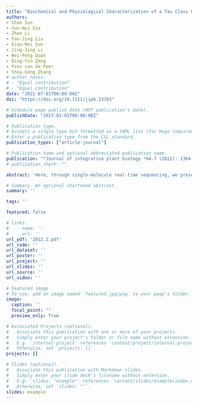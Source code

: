 ```yaml
---
title: "Biochemical and Physiological Characterization of a Tau Class Glutathione Transferase from Rice (oryza Sativa)"
authors:
- Chao Sun
- Yun-Hui Xie
- Zhen Li
- Yan-Jing Liu
- Xiao-Mei Sun
- Jing-Jing Li
- Wei-Peng Quan
- Qing-Yin Zeng
- Yves van de Peer
- Shou-Gong Zhang
# author_notes:
# - "Equal contribution"
# - "Equal contribution"
date: "2022-07-01T00:00:00Z"
doi: "https://doi.org/10.1111/jipb.13265" 

# Schedule page publish date (NOT publication's date).
publishDate: "2017-01-01T00:00:00Z"

# Publication type.
# Accepts a single type but formatted as a YAML list (for Hugo requirements).
# Enter a publication type from the CSL standard.
publication_types: ["article-journal"]

# Publication name and optional abbreviated publication name.
publication: "*Journal of integrative plant biology *64.7 (2022): 1364-1373"
# publication_short: ""

abstract: 'Here, through single-molecule real-time sequencing, we present a high-quality genome sequence of the Japanese larch (Larix kaempferi), a conifer species with great value for wood production and ecological afforestation. The assembled genome is 10.97 Gb in size, harboring 45,828 protein-coding genes. Of the genome, 66.8% consists of repeat sequences, of which long terminal repeat retrotransposons are dominant and make up 69.86%. We find that tandem duplications have been responsible for the expansion of genes involved in transcriptional regulation and stress responses, unveiling their crucial roles in adaptive evolution. Population transcriptome analysis reveals that lignin content in L. kaempferi is mainly determined by the process of monolignol polymerization. The expression values of six genes (LkCOMT7, LkCOMT8, LkLAC23, LkLAC102, LkPRX148, and LkPRX166) have significantly positive correlations with lignin content. These results indicated that the increased expression of these six genes might be responsible for the high lignin content of the larches wood. Overall, this study provides new genome resources for investigating the evolution and biological function of conifer trees, and also offers new insights into wood properties of larches.'

# Summary. An optional shortened abstract.
summary: ''

tags: ''

featured: false

# links:
#   - name: ''
#     url: ''
url_pdf: '2022.2.pdf'
url_code: ''
url_dataset: ''
url_poster: ''
url_project: ''
url_slides: ''
url_source: ''
url_video: ''

# Featured image
# To use, add an image named `featured.jpg/png` to your page's folder. 
image:
  caption: ''
  focal_point: ""
  preview_only: True

# Associated Projects (optional).
#   Associate this publication with one or more of your projects.
#   Simply enter your project's folder or file name without extension.
#   E.g. `internal-project` references `content/project/internal-project/index.md`.
#   Otherwise, set `projects: []`.
projects: []

# Slides (optional).
#   Associate this publication with Markdown slides.
#   Simply enter your slide deck's filename without extension.
#   E.g. `slides: "example"` references `content/slides/example/index.md`.
#   Otherwise, set `slides: ""`.
slides: example
---
```



